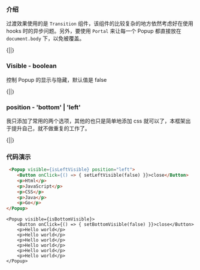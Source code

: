 ### 介绍

过渡效果使用的是 `Transition` 组件，该组件的比较复杂的地方依然考虑好在使用 hooks 时的异步问题。另外，要使用 `Portal` 来让每一个 Popup 都直接放在 `document.body` 下，以免被覆盖。 

{||}

### Visible - boolean

控制 Popup 的显示与隐藏，默认值是 false

{||}

### position - 'bottom' | 'left'

我只添加了常用的两个选项，其他的也只是简单地添加 css 就可以了，本框架出于提升自己，就不做重复的工作了。

{||}

### 代码演示

```html
 <Popup visible={isLeftVisible} position="left">
    <Button onClick={() => { setLeftVisible(false) }}>close</Button>
    <p>Html</p>
    <p>JavaScript</p>
    <p>CSS</p>
    <p>Java</p>
    <p>Go</p>
</Popup>
```

```
<Popup visible={isBottomVisible}>
    <Button onClick={() => { setBottomVisible(false) }}>close</Button>
    <p>Hello world</p>
    <p>Hello world</p>
    <p>Hello world</p>
    <p>Hello world</p>
    <p>Hello world</p>
    <p>Hello world</p>
</Popup>
```


